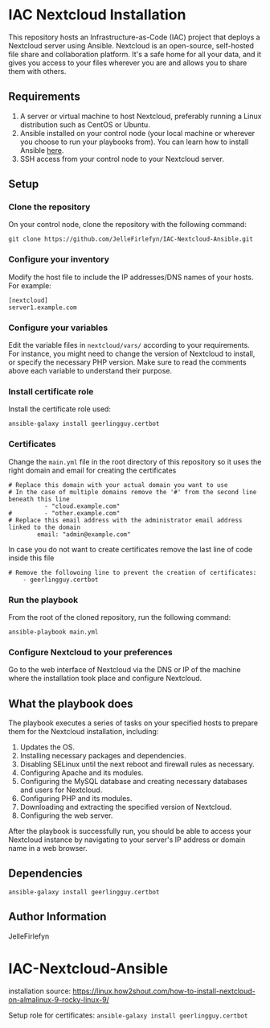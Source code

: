 IAC Nextcloud Installation
=========

This repository hosts an Infrastructure-as-Code (IAC) project that deploys a Nextcloud server using Ansible. Nextcloud is an open-source, self-hosted file share and collaboration platform. It's a safe home for all your data, and it gives you access to your files wherever you are and allows you to share them with others.

Requirements
------------

1. A server or virtual machine to host Nextcloud, preferably running a Linux distribution such as CentOS or Ubuntu.
1. Ansible installed on your control node (your local machine or wherever you choose to run your playbooks from). You can learn how to install Ansible [here](https://docs.ansible.com/ansible/latest/installation_guide/intro_installation.html).
1. SSH access from your control node to your Nextcloud server.

Setup
-----

### Clone the repository

On your control node, clone the repository with the following command:

```
git clone https://github.com/JelleFirlefyn/IAC-Nextcloud-Ansible.git
```

### Configure your inventory

Modify the host file to include the IP addresses/DNS names of your hosts. For example:

```
[nextcloud]
server1.example.com
```

### Configure your variables

Edit the variable files in `nextcloud/vars/` according to your requirements. For instance, you might need to change the version of Nextcloud to install, or specify the necessary PHP version. Make sure to read the comments above each variable to understand their purpose.

### Install certificate role

Install the certificate role used:

```
ansible-galaxy install geerlingguy.certbot
```

### Certificates

Change the `main.yml` file in the root directory of this repository so it uses the right domain and email for creating the certificates

```
# Replace this domain with your actual domain you want to use
# In the case of multiple domains remove the '#' from the second line beneath this line
          - "cloud.example.com"
#         - "other.example.com"
# Replace this email address with the administrator email address linked to the domain
        email: "admin@example.com"
``` 

In case you do not want to create certificates remove the last line of code inside this file

```
# Remove the followoing line to prevent the creation of certificates:
    - geerlingguy.certbot
```

### Run the playbook

From the root of the cloned repository, run the following command:

```
ansible-playbook main.yml
```

### Configure Nextcloud to your preferences

Go to the web interface of Nextcloud via the DNS or IP of the machine where the installation took place and configure Nextcloud.

What the playbook does
----------------------

The playbook executes a series of tasks on your specified hosts to prepare them for the Nextcloud installation, including:

1. Updates the OS.
1. Installing necessary packages and dependencies.
1. Disabling SELinux until the next reboot and firewall rules as necessary.
1. Configuring Apache and its modules.
1. Configuring the MySQL database and creating necessary databases and users for Nextcloud.
1. Configuring PHP and its modules.
1. Downloading and extracting the specified version of Nextcloud.
1. Configuring the web server.

After the playbook is successfully run, you should be able to access your Nextcloud instance by navigating to your server's IP address or domain name in a web browser.

Dependencies
------------

`ansible-galaxy install geerlingguy.certbot`

Author Information
------------------

JelleFirlefyn

# IAC-Nextcloud-Ansible
installation source: https://linux.how2shout.com/how-to-install-nextcloud-on-almalinux-9-rocky-linux-9/

Setup role for certificates:
`ansible-galaxy install geerlingguy.certbot`


